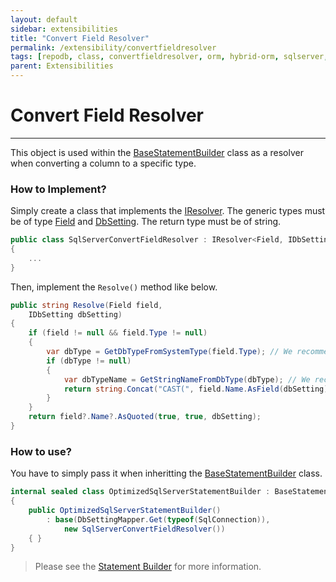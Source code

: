 ```yaml
---
layout: default
sidebar: extensibilities
title: "Convert Field Resolver"
permalink: /extensibility/convertfieldresolver
tags: [repodb, class, convertfieldresolver, orm, hybrid-orm, sqlserver, sqlite, mysql, postgresql]
parent: Extensibilities
---
```


# Convert Field Resolver

---

This object is used within the [BaseStatementBuilder](/class/basestatementbuilder) class as a resolver when converting a column to a specific type.

### How to Implement?

Simply create a class that implements the [IResolver](/interface/iresolver). The generic types must be of type [Field](/class/field) and [DbSetting](/class/dbsetting). The return type must be of string.

```csharp
public class SqlServerConvertFieldResolver : IResolver<Field, IDbSetting, string>
{
    ...
}
```

Then, implement the `Resolve()` method like below.

```csharp
public string Resolve(Field field,
    IDbSetting dbSetting)
{
    if (field != null && field.Type != null)
    {
        var dbType = GetDbTypeFromSystemType(field.Type); // We recommend that you create an additional resolver called 'DbTypeResolver'
        if (dbType != null)
        {
            var dbTypeName = GetStringNameFromDbType(dbType); // We recommend that you create an additional resolver called 'StringNameResolver'
            return string.Concat("CAST(", field.Name.AsField(dbSetting), " AS ", dbTypeName.AsQuoted(dbSetting), ")");
        }
    }
    return field?.Name?.AsQuoted(true, true, dbSetting);
}
```

### How to use?

You have to simply pass it when inheritting the [BaseStatementBuilder](/class/basestatementbuilder) class.

```csharp
internal sealed class OptimizedSqlServerStatementBuilder : BaseStatementBuilder
{
    public OptimizedSqlServerStatementBuilder()
        : base(DbSettingMapper.Get(typeof(SqlConnection)),
            new SqlServerConvertFieldResolver())
    { }
}
```

> Please see the [Statement Builder](/extensibility/statementbuilder) for more information.